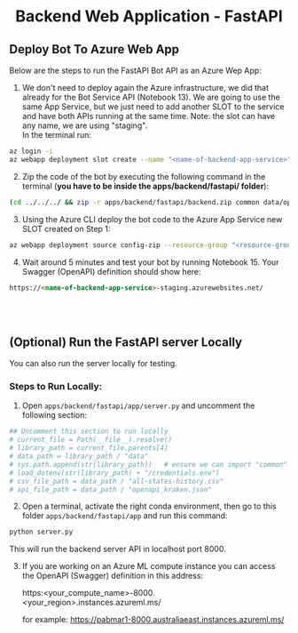 <h1 align="center">
Backend Web Application - FastAPI 
</h1>

## Deploy Bot To Azure Web App

Below are the steps to run the FastAPI Bot API as an Azure Wep App:

1. We don't need to deploy again the Azure infrastructure, we did that already for the Bot Service API (Notebook 13). We are going to use the same App Service, but we just need to add another SLOT to the service and have both APIs running at the same time. Note: the slot can have any name, we are using "staging".<br> In the terminal run:

```bash
az login -i
az webapp deployment slot create --name "<name-of-backend-app-service>" --resource-group "<resource-group-name>" --slot staging --configuration-source "<name-of-backend-app-service>"
```

2. Zip the code of the bot by executing the following command in the terminal (**you have to be inside the apps/backend/fastapi/ folder**):

```bash
(cd ../../../ && zip -r apps/backend/fastapi/backend.zip common data/openapi_kraken.json data/all-states-history.csv) && zip -j backend.zip ../../../common/requirements.txt app/*
```

3. Using the Azure CLI deploy the bot code to the Azure App Service new SLOT created on Step 1:

```bash
az webapp deployment source config-zip --resource-group "<resource-group-name>" --name "<name-of-backend-app-service>" --src "backend.zip" --slot staging
```

4. Wait around 5 minutes and test your bot by running Notebook 15. Your Swagger (OpenAPI) definition should show here:

```html
https://<name-of-backend-app-service>-staging.azurewebsites.net/
```

<br><br>

## (Optional) Run the FastAPI server Locally

You can also run the server locally for testing.

### **Steps to Run Locally:**

1. Open `apps/backend/fastapi/app/server.py` and uncomment the following section:
```python
## Uncomment this section to run locally
# current_file = Path(__file__).resolve()
# library_path = current_file.parents[4]
# data_path = library_path / "data"
# sys.path.append(str(library_path))   # ensure we can import "common" etc.
# load_dotenv(str(library_path) + "/credentials.env")
# csv_file_path = data_path / "all-states-history.csv"
# api_file_path = data_path / "openapi_kraken.json"

```
2. Open a terminal, activate the right conda environment, then go to this folder `apps/backend/fastapi/app` and run this command:
    
```bash
python server.py
```

This will run the backend server API in localhost port 8000. 

3. If you are working on an Azure ML compute instance you can access the OpenAPI (Swagger) definition in this address:

    https:\<your_compute_name\>-8000.\<your_region\>.instances.azureml.ms/
    
    for example:
    https://pabmar1-8000.australiaeast.instances.azureml.ms/



